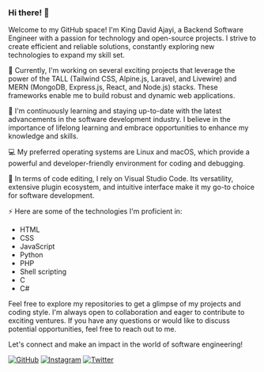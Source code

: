### Hi there! 👋

Welcome to my GitHub space! I'm King David Ajayi, a Backend Software Engineer with a passion for technology and open-source projects. I strive to create efficient and reliable solutions, constantly exploring new technologies to expand my skill set.

🔭 Currently, I'm working on several exciting projects that leverage the power of the TALL (Tailwind CSS, Alpine.js, Laravel, and Livewire) and MERN (MongoDB, Express.js, React, and Node.js) stacks. These frameworks enable me to build robust and dynamic web applications.

🌱 I'm continuously learning and staying up-to-date with the latest advancements in the software development industry. I believe in the importance of lifelong learning and embrace opportunities to enhance my knowledge and skills.

💻 My preferred operating systems are Linux and macOS, which provide a powerful and developer-friendly environment for coding and debugging.

💼 In terms of code editing, I rely on Visual Studio Code. Its versatility, extensive plugin ecosystem, and intuitive interface make it my go-to choice for software development.

⚡ Here are some of the technologies I'm proficient in:

- HTML
- CSS
- JavaScript
- Python
- PHP
- Shell scripting
- C
- C#

Feel free to explore my repositories to get a glimpse of my projects and coding style. I'm always open to collaboration and eager to contribute to exciting ventures. If you have any questions or would like to discuss potential opportunities, feel free to reach out to me.

Let's connect and make an impact in the world of software engineering!

[![GitHub](https://img.shields.io/badge/GitHub-100000?style=for-the-badge&logo=github&logoColor=white)](https://github.com/daking24)
[![Instagram](https://img.shields.io/badge/Instagram-E4405F?style=for-the-badge&logo=instagram&logoColor=white)](https://instagram.com/daking3968)
[![Twitter](https://img.shields.io/badge/Twitter-1DA1F2?style=for-the-badge&logo=twitter&logoColor=white)](https://twitter.com/@daking24)
